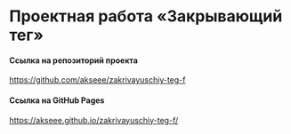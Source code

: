 # Проектная работа «Закрывающий тег»

#### Ссылка на репозиторий проекта
https://github.com/akseee/zakrivayuschiy-teg-f

#### Ссылка на GitHub Pages
https://akseee.github.io/zakrivayuschiy-teg-f/
